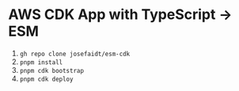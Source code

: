 # AWS CDK App with TypeScript -> ESM

1. `gh repo clone josefaidt/esm-cdk`
2. `pnpm install`
3. `pnpm cdk bootstrap`
4. `pnpm cdk deploy`
